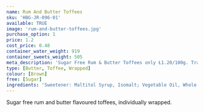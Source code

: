```yaml
---
name: Rum And Butter Toffees
sku: 'HBG-JR-096-01'
available: TRUE
image: 'rum-and-butter-toffees.jpg'
purchase_option: 1
price: 1.2
cost_price: 0.48
container_water_weight: 919
container_sweets_weight: 505
meta_description: 'Sugar Free Rum & Butter Toffees only Ł1.20/100g. Traditional sweets and more at Humbugs Confectionery Store. Specialists in satisfying your sweet tooth!'
type: [Butter, Toffee, Wrapped]
colour: [Brown]
free: [Sugar]
ingredients: 'Sweetener: Maltitol Syrup, Isomalt; Vegetable Oil, Whole Milk Powder, Butter, Emulsifier: Soy Lecithin; Flavours'
---
```

Sugar free rum and butter flavoured toffees, individually wrapped.